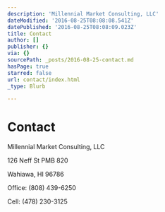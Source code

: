 ```yaml
---
description: 'Millennial Market Consulting, LLC'
dateModified: '2016-08-25T08:08:08.541Z'
datePublished: '2016-08-25T08:08:09.023Z'
title: Contact
author: []
publisher: {}
via: {}
sourcePath: _posts/2016-08-25-contact.md
hasPage: true
starred: false
url: contact/index.html
_type: Blurb

---
```

# Contact

Millennial Market Consulting, LLC

126 Neff St PMB 820

Wahiawa, HI 96786

Office: (808) 439-6250

Cell: (478) 230-3125